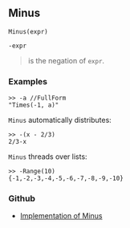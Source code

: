 ## Minus

```
Minus(expr)

-expr
```

> is the negation of `expr`. 
 

### Examples

```
>> -a //FullForm
"Times(-1, a)"
```
 
`Minus` automatically distributes:

```
>> -(x - 2/3)
2/3-x
```

`Minus` threads over lists:

```
>> -Range(10)
{-1,-2,-3,-4,-5,-6,-7,-8,-9,-10}
```
	

### Github

* [Implementation of Minus](https://github.com/axkr/symja_android_library/blob/master/symja_android_library/matheclipse-core/src/main/java/org/matheclipse/core/builtin/Arithmetic.java#L2464) 
